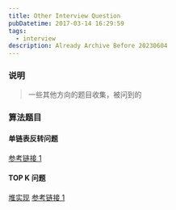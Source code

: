 ```yaml
---
title: Other Interview Question
pubDatetime: 2017-03-14 16:29:59
tags:
  - interview
description: Already Archive Before 20230604
---
```


### 说明

> 一些其他方向的题目收集，被问到的

<!--more-->

### 算法题目

#### 单链表反转问题

[参考链接 1](http://ceeji.net/blog/reserve-linked-list-cpp/)

#### TOP K 问题

[堆实现](http://www.cnblogs.com/xudong-bupt/archive/2013/03/20/2971262.html)
[参考链接 1](http://www.cnblogs.com/ccdev/archive/2012/09/12/2682246.html)
